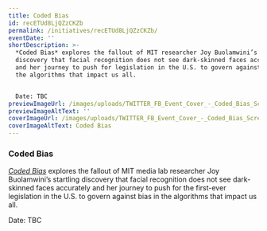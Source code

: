```yaml
---
title: Coded Bias
id: recETUd8LjQZzCKZb
permalink: /initiatives/recETUd8LjQZzCKZb/
eventDate: ''
shortDescription: >-
  *Coded Bias* explores the fallout of MIT researcher Joy Buolamwini’s startling
  discovery that facial recognition does not see dark-skinned faces accurately
  and her journey to push for legislation in the U.S. to govern against bias in
  the algorithms that impact us all.


  Date: TBC
previewImageUrl: /images/uploads/TWITTER_FB_Event_Cover_-_Coded_Bias_Screening_Intr1.png
previewImageAltText: ''
coverImageUrl: /images/uploads/TWITTER_FB_Event_Cover_-_Coded_Bias_Screening_Intr1-full.png
coverImageAltText: Coded Bias
---
```

### Coded Bias

_[Coded Bias](https://www.codedbias.com/about)_ explores the fallout of MIT media lab researcher Joy Buolamwini’s startling discovery that facial recognition does not see dark-skinned faces accurately and her journey to push for the first-ever legislation in the U.S. to govern against bias in the algorithms that impact us all.

Date: TBC
